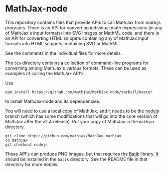 # MathJax-node

This repository contains files that provide APIs to call MathJax from 
node.js programs.  There is an API for converting individual math 
expressions (in any of MathJax's input formats) into SVG images or MathML 
code, and there is an API for converting HTML snippets containing any of 
MathJax input formats into HTML snippets containing SVG or MathML.

See the comments in the individual files for more details.

The `bin` directory contains a collection of command-line programs for 
converting among MathJax's various formats.  These can be used as examples 
of calling the MathJax API's.

Use

    npm install https://github.com/mathjax/MathJax-node/tarball/master

to install MathJax-node and its dependencies.

You will need to use a local copy of MathJax, and it needs to be the
[nodejs](https://github.com/dpvc/MathJax/tree/nodejs) branch (which
has some modifications that will go into the core version of MathJax
after the v2.4 release).  Put your copy of MathJax in the `mathjax`
directory.

    git clone https://github.com/mathjax/MathJax mathjax
    cd mathjax
    git checkout nodejs

These API's can produce PNG images, but that requires the
[Batik](http://xmlgraphics.apache.org/batik/download.html) library.  It 
should be installed in the `batik` directory.  See the README file in that 
directory for more details.

